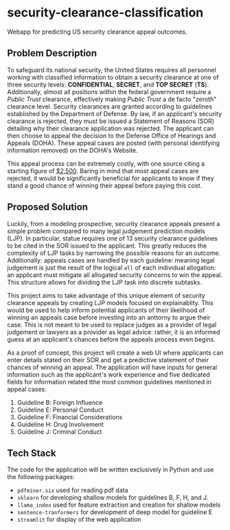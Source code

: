 # security-clearance-classification
Webapp for predicting US security clearance appeal outcomes.
## Problem Description
To safeguard its national security, the United States requires all personnel working with classified information to obtain a security clearance at one of three security levels: **CONFIDENTIAL**, **SECRET**, and **TOP SECRET** (**TS**). Additionally, almost all positions within the federal government require a *Public Trust* clearance, effectively making *Public Trust* a de facto "zeroth" clearance level. Security clearances are granted according to guidelines established by the Department of Defense. By law, if an applicant's security clearance is rejected, they must be issued a Statement of Reasons (SOR) detailing why their clearance application was rejected. The applicant can then choose to appeal the decision to the Defense Office of Hearings and Appeals (DOHA). These appeal cases are posted (with personal identifying information removed) on the DOHA's Website.

This appeal process can be extremely costly, with one source citing a starting figure of [\$2,500](https://news.clearancejobs.com/2021/02/12/when-to-hire-a-security-clearance-lawyer-and-what-legal-fees-to-expect/). Baring in mind that most appeal cases are rejected, it would be significantly beneficial for applicants to know if they stand a good chance of winning their appeal before paying this cost. 

## Proposed Solution

Luckily, from a modeling prospective, security clearance appeals present a simple problem compared to many legal judgement prediction models (LJP). In particular, statue requires one of 13 security clearance guidelines to be cited in the SOR issued to the applicant. This greatly reduces the complexity of LJP tasks by narrowing the possible reasons for an outcome. Additionally: appeals cases are handled by each guideline: meaning legal judgement is just the result of the logical `all` of each individual allogation: an applicant must mitigate all allogated security concerns to win the appeal. This structure allows for dividing the LJP task into discrete subtasks.

This project aims to take advantage of this unique element of security clearance appeals by creating LJP models focused on explainablity. This would be used to help inform potential applicants of their likelihood of winning an appeals case before investing into an anttorny to argue their case. This is not meant to be used to replace judges as a provider of legal judgement or lawyers as a provider as legal advice: rather, it is an informed guess at an applicant's chances before the appeals process even begins.

As a proof of concept, this project will create a web UI where applicants can enter details stated on their SOR and get a predictive statement of their chances of winning an appeal. The application will have inputs for general information such as the applicant's work experience and five dedicated fields for information related tthe most common guidelines mentioned in appeal cases:

1. Guideline B: Foreign Influence
2. Guideline E: Personal Conduct
3. Guideline F: Financial Considerations
4. Guideline H: Drug Involvement
5. Guideline J: Criminal Conduct

## Tech Stack
The code for the application will be written exclusively in Python and use the following packages:
- `pdfminer.six` used for reading pdf data
- `sklearn` for developing shallow models for guidelines B, F, H, and J.
- `llama_index` used for feature extraction and creation for shallow models
- `sentence-tranformers` for development of deep model for guideline E
- `streamlit` for display of the web application

